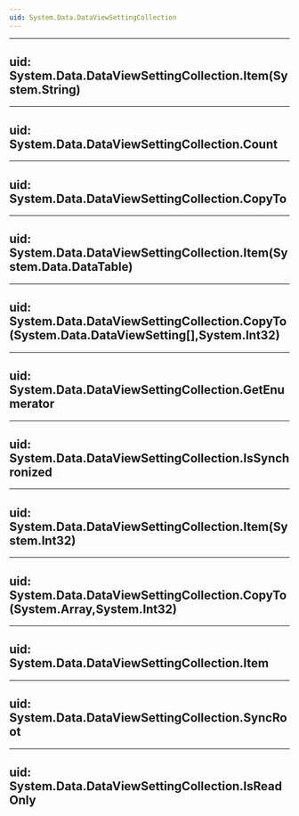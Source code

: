 ```yaml
---
uid: System.Data.DataViewSettingCollection
---
```


---
uid: System.Data.DataViewSettingCollection.Item(System.String)
---

---
uid: System.Data.DataViewSettingCollection.Count
---

---
uid: System.Data.DataViewSettingCollection.CopyTo
---

---
uid: System.Data.DataViewSettingCollection.Item(System.Data.DataTable)
---

---
uid: System.Data.DataViewSettingCollection.CopyTo(System.Data.DataViewSetting[],System.Int32)
---

---
uid: System.Data.DataViewSettingCollection.GetEnumerator
---

---
uid: System.Data.DataViewSettingCollection.IsSynchronized
---

---
uid: System.Data.DataViewSettingCollection.Item(System.Int32)
---

---
uid: System.Data.DataViewSettingCollection.CopyTo(System.Array,System.Int32)
---

---
uid: System.Data.DataViewSettingCollection.Item
---

---
uid: System.Data.DataViewSettingCollection.SyncRoot
---

---
uid: System.Data.DataViewSettingCollection.IsReadOnly
---

